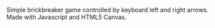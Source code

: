 Simple brickbreaker game controlled by keyboard left and right arrows.  Made with Javascript and HTML5 Canvas.
